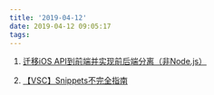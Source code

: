 ```yaml
---
title: '2019-04-12'
date: 2019-04-12 09:05:17
tags:
---
```


1. [迁移iOS API到前端并实现前后端分离（非Node.js）](https://juejin.im/post/5cadc358e51d456e5633ddb2)

2. [【VSC】Snippets不完全指南](https://juejin.im/post/5caab98af265da24e238d9d2)

